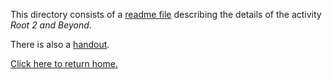This directory consists of a [readme file](https://github.com/sfushidahardy/SSEA-Linear-Algebra-Activities/blob/main/Non-LinearAlgebra/Root2AndBeyond/root-2-and-beyond-readme.pdf) describing the details of the activity _Root 2 and Beyond_.

There is also a [handout](https://github.com/sfushidahardy/SSEA-Linear-Algebra-Activities/blob/main/Non-LinearAlgebra/Root2AndBeyond/root-2-and-beyond-handout.pdf).

[Click here to return home.](https://github.com/sfushidahardy/SSEA-Linear-Algebra-Activities/blob/main/README.md#Non-Linear-Algebra)
